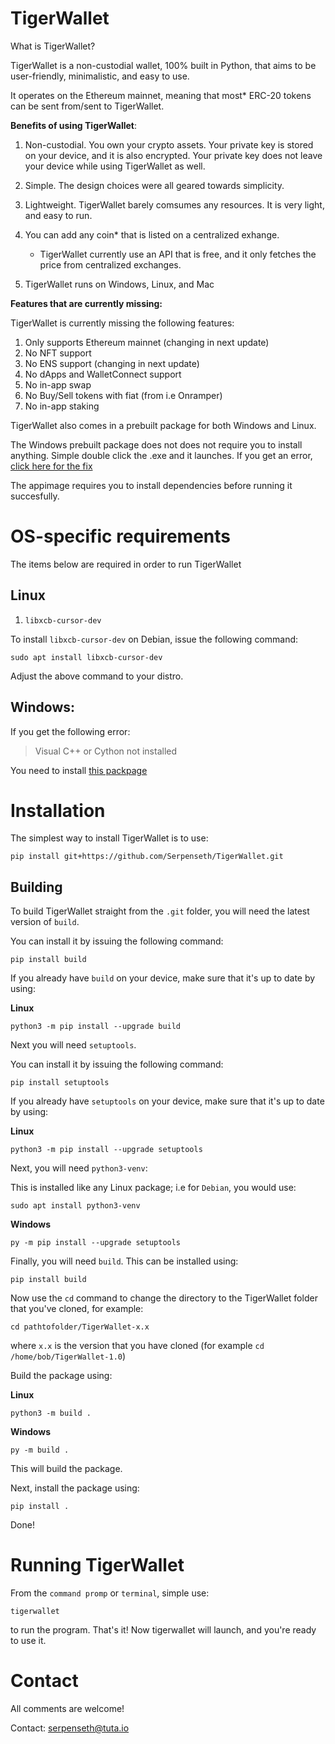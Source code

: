 # TigerWallet

What is TigerWallet?

TigerWallet is a non-custodial wallet, 100% built in Python, that aims to be user-friendly, minimalistic, and easy to use.

It operates on the Ethereum mainnet, meaning that most* ERC-20 tokens can be sent from/sent to TigerWallet.

**Benefits of using TigerWallet**:
1. Non-custodial. You own your crypto assets. Your private key is stored on your device, and it is also encrypted. Your private key does not leave your device while using TigerWallet as well.

2. Simple. The design choices were all geared towards simplicity.

3. Lightweight. TigerWallet barely comsumes any resources. It is very light, and easy to run.

4. You can add any coin* that is listed on a centralized exhange.
    * TigerWallet currently use an API that is free, and it only fetches the price from centralized exchanges.

5. TigerWallet runs on Windows, Linux, and Mac


**Features that are currently missing:**

TigerWallet is currently missing the following features:
1. Only supports Ethereum mainnet (changing in next update)
2. No NFT support
3. No ENS support (changing in next update)
4. No dApps and WalletConnect support
5. No in-app swap
6. No Buy/Sell tokens with fiat (from i.e Onramper)
7. No in-app staking

TigerWallet also comes in a prebuilt package for both Windows and Linux.

The Windows prebuilt package does not does not require you to install anything. Simple double click the .exe and it launches.
If you get an error, [click here for the fix](https://github.com/Serpenseth/TigerWallet?tab=readme-ov-file#windows)

The appimage requires you to install dependencies before running it succesfully.

# OS-specific requirements
The items below are required in order to run TigerWallet

## Linux
1. `libxcb-cursor-dev`

To install `libxcb-cursor-dev` on Debian, issue the following command:
```
sudo apt install libxcb-cursor-dev
```
Adjust the above command to your distro.

## Windows:
If you get the following error:
>Visual C++ or Cython not installed

You need to install [this packpage](https://visualstudio.microsoft.com/visual-cpp-build-tools/)

# Installation

The simplest way to install TigerWallet is to use:

```
pip install git+https://github.com/Serpenseth/TigerWallet.git
```

## Building
To build TigerWallet straight from the `.git` folder, you will need the latest version of `build`.

You can install it by issuing the following command:
```
pip install build
```
If you already have `build` on your device, make sure that it's up to date by using:

**Linux**
```
python3 -m pip install --upgrade build
```

Next you will need `setuptools`.

You can install it by issuing the following command:
```
pip install setuptools
```
If you already have `setuptools` on your device, make sure that it's up to date by using:

**Linux**
```
python3 -m pip install --upgrade setuptools
```

Next, you will need `python3-venv`:

This is installed like any Linux package; i.e for `Debian`, you would use:
```
sudo apt install python3-venv
```

**Windows**
```
py -m pip install --upgrade setuptools
```
Finally, you will need `build`. This can be installed using:
```
pip install build
```
Now use the `cd` command to change the directory to the TigerWallet folder that you've cloned, for example:
```
cd pathtofolder/TigerWallet-x.x
```
where `x.x` is the version that you have cloned (for example `cd /home/bob/TigerWallet-1.0`)

Build the package using:

**Linux**
```
python3 -m build .
```

**Windows**
```
py -m build .
```
This will build the package.

Next, install the package using:
```
pip install .
```
Done!


# Running TigerWallet
From the `command promp` or `terminal`, simple use:
```
tigerwallet
```
to run the program. That's it! Now tigerwallet will launch, and you're ready to use it.

# Contact
All comments are welcome!

Contact: <serpenseth@tuta.io>

